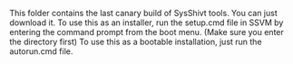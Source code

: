 This folder contains the last canary build of SysShivt tools. You can just download it.
To use this as an installer, run the setup.cmd file in SSVM by entering the command prompt from the boot menu. (Make sure you enter the directory first)
To use this as a bootable installation, just run the autorun.cmd file.
